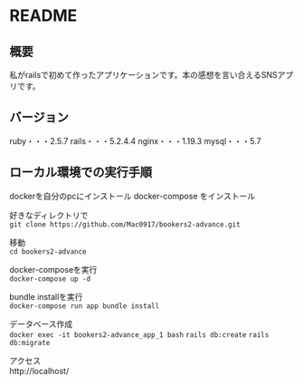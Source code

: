 # README

## 概要
私がrailsで初めて作ったアプリケーションです。本の感想を言い合えるSNSアプリです。<br>

## バージョン
ruby・・・2.5.7
rails・・・5.2.4.4
nginx・・・1.19.3
mysql・・・5.7

## ローカル環境での実行手順
dockerを自分のpcにインストール
docker-compose をインストール

好きなディレクトリで<br>
`git clone https://github.com/Mac0917/bookers2-advance.git`

移動<br>
`cd bookers2-advance`

docker-composeを実行<br>
`docker-compose up -d`

bundle installを実行<br>
`docker-compose run app bundle install`

データベース作成<br>
`docker exec -it bookers2-advance_app_1 bash`
`rails db:create`
`rails db:migrate`

アクセス<br>
http://localhost/



